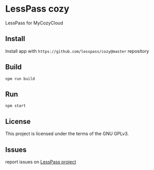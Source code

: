 # LessPass cozy

LessPass for MyCozyCloud

## Install

Install app with `https://github.com/lesspass/cozy@master` repository

## Build

    npm run build

## Run

    npm start

## License

This project is licensed under the terms of the GNU GPLv3.


## Issues

report issues on [LessPass project](https://github.com/lesspass/lesspass/issues)
